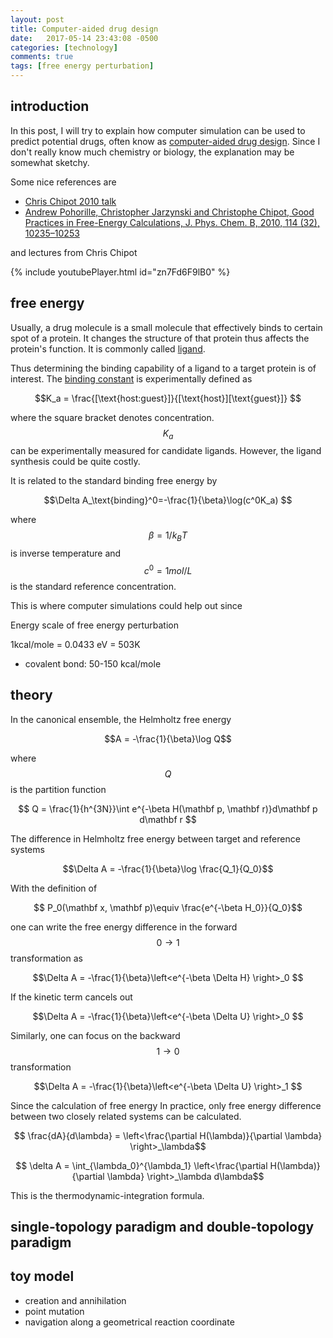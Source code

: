 ```yaml
---
layout: post
title: Computer-aided drug design 
date:   2017-05-14 23:43:08 -0500
categories: [technology]
comments: true
tags: [free energy perturbation]
---
```


## introduction

In this post, I will try to explain how computer simulation can be used to predict potential drugs, 
often know as [computer-aided drug design](https://en.wikipedia.org/wiki/Drug_design#Computer-aided_drug_design).
Since I don't really know much chemistry or biology, the explanation may be somewhat sketchy.

Some nice references are 

* [Chris Chipot 2010 talk](http://www.ks.uiuc.edu/Training/Workshop/Urbana_2010A/lectures/TCBG-2010.pdf)
* [Andrew Pohorille, Christopher Jarzynski and Christophe Chipot, Good Practices in Free-Energy Calculations, J. Phys. Chem. B, 2010, 114 (32), 10235–10253](http://pubs.acs.org/doi/abs/10.1021/jp102971x)

and lectures from Chris Chipot

{% include youtubePlayer.html id="zn7Fd6F9lB0" %}

## free energy

Usually, a drug molecule is a small molecule that effectively binds to certain spot of a protein. 
It changes the structure of that protein thus affects the protein's function.
It is commonly called [ligand](https://en.wikipedia.org/wiki/Ligand_(biochemistry)).

Thus determining the binding capability of a ligand to a target protein is of interest. 
The [binding constant](https://en.wikipedia.org/wiki/Binding_constant) is experimentally defined as 

$$K_a = \frac{[\text{host:guest}]}{[\text{host}][\text{guest}]} $$

where the square bracket denotes concentration. $$K_a$$ can be experimentally measured for candidate ligands. 
However, the ligand synthesis could be quite costly. 

It is related to the standard binding free energy by

$$\Delta A_\text{binding}^0=-\frac{1}{\beta}\log(c^0K_a) $$

where $$\beta=1/k_BT$$ is inverse temperature and $$c^0 = 1 mol/L$$ is the standard reference concentration.

This is where computer simulations could help out since 


Energy scale of free energy perturbation

1kcal/mole = 0.0433 eV = 503K

* covalent bond: 50-150 kcal/mole

## theory

In the canonical ensemble, the Helmholtz free energy 

$$A = -\frac{1}{\beta}\log Q$$ 

where $$Q$$ is the partition function

$$ Q = \frac{1}{h^{3N}}\int e^{-\beta H(\mathbf p, \mathbf r)}d\mathbf p d\mathbf r $$

The difference in Helmholtz free energy  between target and reference systems

$$\Delta A = -\frac{1}{\beta}\log \frac{Q_1}{Q_0}$$

With the definition of 

$$ P_0(\mathbf x, \mathbf p)\equiv \frac{e^{-\beta H_0}}{Q_0}$$

one can write the free energy difference in the forward $$0\rightarrow 1$$ transformation as

$$\Delta A = -\frac{1}{\beta}\left<e^{-\beta \Delta H} \right>_0 $$

If the kinetic term cancels out

$$\Delta A = -\frac{1}{\beta}\left<e^{-\beta \Delta U} \right>_0 $$

Similarly, one can focus on the backward $$1\rightarrow0$$ transformation

$$\Delta A = -\frac{1}{\beta}\left<e^{-\beta \Delta U} \right>_1 $$

Since the calculation of free energy 
In practice, only free energy difference between two closely related systems can be calculated.

$$ \frac{dA}{d\lambda} = \left<\frac{\partial H(\lambda)}{\partial \lambda} \right>_\lambda$$

$$ \delta A = \int_{\lambda_0}^{\lambda_1} \left<\frac{\partial H(\lambda)}{\partial \lambda} \right>_\lambda d\lambda$$

This is the thermodynamic-integration formula.

## single-topology paradigm and double-topology paradigm

## toy model

* creation and annihilation
* point mutation
* navigation along a geometrical reaction coordinate

